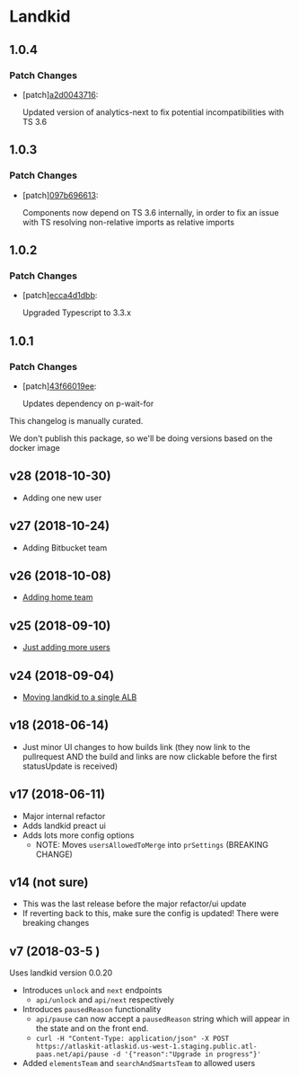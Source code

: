# Landkid

## 1.0.4

### Patch Changes

- [patch][a2d0043716](https://bitbucket.org/atlassian/atlaskit-mk-2/commits/a2d0043716):

  Updated version of analytics-next to fix potential incompatibilities with TS 3.6

## 1.0.3

### Patch Changes

- [patch][097b696613](https://bitbucket.org/atlassian/atlaskit-mk-2/commits/097b696613):

  Components now depend on TS 3.6 internally, in order to fix an issue with TS resolving non-relative imports as relative imports

## 1.0.2

### Patch Changes

- [patch][ecca4d1dbb](https://bitbucket.org/atlassian/atlaskit-mk-2/commits/ecca4d1dbb):

  Upgraded Typescript to 3.3.x

## 1.0.1

### Patch Changes

- [patch][43f66019ee](https://bitbucket.org/atlassian/atlaskit-mk-2/commits/43f66019ee):

  Updates dependency on p-wait-for

This changelog is manually curated.

We don't publish this package, so we'll be doing versions based on the docker image

## v28 (2018-10-30)

- Adding one new user

## v27 (2018-10-24)

- Adding Bitbucket team

## v26 (2018-10-08)

- [Adding home team](https://trello.com/c/mPYXBp0G/)

## v25 (2018-09-10)

- [Just adding more users](https://trello.com/c/vuRjKTd4/)

## v24 (2018-09-04)

- [Moving landkid to a single ALB](https://trello.com/c/GjPB5VBb/)

## v18 (2018-06-14)

- Just minor UI changes to how builds link (they now link to the pullrequest AND the build and links are now clickable before the first statusUpdate is received)

## v17 (2018-06-11)

- Major internal refactor
- Adds landkid preact ui
- Adds lots more config options
  - NOTE: Moves `usersAllowedToMerge` into `prSettings` (BREAKING CHANGE)

## v14 (not sure)

- This was the last release before the major refactor/ui update
- If reverting back to this, make sure the config is updated! There were breaking changes

## v7 (2018-03-5 )

Uses landkid version 0.0.20

- Introduces `unlock` and `next` endpoints
  - `api/unlock` and `api/next` respectively
- Introduces `pausedReason` functionality
  - `api/pause` can now accept a `pausedReason` string which will appear in the state and on the
    front end.
  - `curl -H "Content-Type: application/json" -X POST https://atlaskit-atlaskid.us-west-1.staging.public.atl-paas.net/api/pause -d '{"reason":"Upgrade in progress"}'`
- Added `elementsTeam` and `searchAndSmartsTeam` to allowed users
